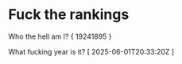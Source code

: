 # Fuck the rankings

Who the hell am I?
{ 19241895 }

What fucking year is it?
[ 2025-06-01T20:33:20Z ]
